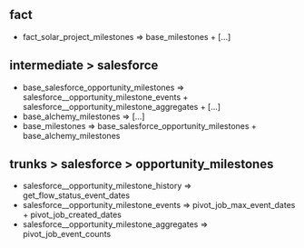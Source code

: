 ## fact
  - fact_solar_project_milestones => base_milestones + [...]

## intermediate > salesforce
  - base_salesforce_opportunity_milestones => salesforce__opportunity_milestone_events + salesforce__opportunity_milestone_aggregates + [...]
  - base_alchemy_milestones => [...]
  - base_milestones => base_salesforce_opportunity_milestones + base_alchemy_milestones

## trunks > salesforce > opportunity_milestones
  - salesforce__opportunity_milestone_history => get_flow_status_event_dates
  - salesforce__opportunity_milestone_events => pivot_job_max_event_dates + pivot_job_created_dates
  - salesforce__opportunity_milestone_aggregates => pivot_job_event_counts